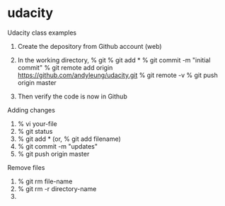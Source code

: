 udacity
=======

Udacity class examples

1. Create the depository from Github account (web)
2. In the working directory, 
% git
% git add *
% git commit -m "initial commit"
% git remote add origin https://github.com/andyleung/udacity.git
% git remote -v
% git push origin master

3. Then verify the code is now in Github

Adding changes
1. % vi your-file
2. % git status
3. % git add *  (or, % git add filename)
4. % git commit -m "updates"
5. % git push origin master

Remove files
1. % git rm file-name
2. % git rm -r directory-name
3. 

